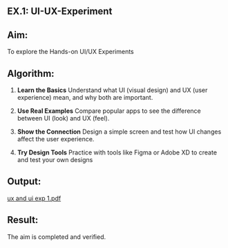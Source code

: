 ## EX.1: UI-UX-Experiment

## Aim:
 To explore the Hands-on UI/UX Experiments
 
## Algorithm:
1. **Learn the Basics**
   Understand what UI (visual design) and UX (user experience) mean, and why both are important.

2. **Use Real Examples**
   Compare popular apps to see the difference between UI (look) and UX (feel).

3. **Show the Connection**
   Design a simple screen and test how UI changes affect the user experience.

4. **Try Design Tools**
   Practice with tools like Figma or Adobe XD to create and test your own designs

## Output:

[ux and ui exp 1.pdf](https://github.com/user-attachments/files/20553202/ux.and.ui.exp.1.pdf)


## Result:
The aim is completed and verified.
